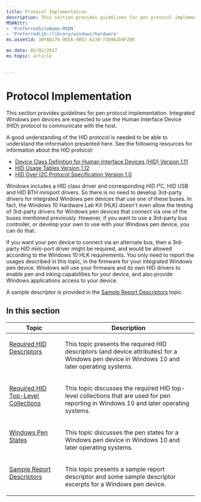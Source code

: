 ```yaml
---
title: Protocol Implementation
description: This section provides guidelines for pen protocol implementation. Integrated Windows pen devices are expected to use the Human Interface Device (HID) protocol to communicate with the host.
MSHAttr:
- 'PreferredSiteName:MSDN'
- 'PreferredLib:/library/windows/hardware'
ms.assetid: 38FA8176-9EEA-4B52-A230-73D462D4F208

ms.date: 05/02/2017
ms.topic: article


---
```


# Protocol Implementation


This section provides guidelines for pen protocol implementation. Integrated Windows pen devices are expected to use the Human Interface Device (HID) protocol to communicate with the host.

A good understanding of the HID protocol is needed to be able to understand the information presented here. See the following resources for information about the HID protocol:

-   [Device Class Definition for Human Interface Devices (HID) Version 1.11](http://www.usb.org/developers/hidpage#Class_Definitions)
-   [HID Usage Tables Version 1.12](http://www.usb.org/developers/hidpage#HID_Usage)
-   [HID Over I2C Protocol Specification Version 1.0](https://msdn.microsoft.com/library/windows/hardware/Dn642101.aspx)

Windows includes a HID class driver and corresponding HID I²C, HID USB and HID BTH miniport drivers. So there is no need to develop 3rd-party drivers for integrated Windows pen devices that use one of these buses. In fact, the Windows 10 Hardware Lab Kit (HLK) doesn't even allow the testing of 3rd-party drivers for Windows pen devices that connect via one of the buses mentioned previously. However, if you want to use a 3rd-party bus controller, or develop your own to use with your Windows pen device, you can do that.

If you want your pen device to connect via an alternate bus, then a 3rd-party HID mini-port driver might be required, and would be allowed according to the Windows 10 HLK requirements. You only need to report the usages described in this topic, in the firmware for your integrated Windows pen device. Windows will use your firmware and its own HID drivers to enable pen and inking capabilities for your device, and also provide Windows applications access to your device.

A sample descriptor is provided in the [Sample Report Descriptors](pen-sample-report-descriptors.md) topic.

## In this section


<table>
<thead valign="bottom">
<tr class="header">
<th>Topic</th>
<th>Description</th>
</tr>
</thead>
<tbody valign="top">
<tr class="odd">
<td><p><a href="required-hid-descriptors.md" data-raw-source="[Required HID Descriptors](required-hid-descriptors.md)">Required HID Descriptors</a></p></td>
<td><p>This topic presents the required HID descriptors (and device attributes) for a Windows pen device in Windows 10 and later operating systems.</p></td>
</tr>
<tr class="even">
<td><p><a href="required-hid-top-level-collections.md" data-raw-source="[Required HID Top-Level Collections](required-hid-top-level-collections.md)">Required HID Top-Level Collections</a></p></td>
<td><p>This topic discusses the required HID top-level collections that are used for pen reporting in Windows 10 and later operating systems.</p></td>
</tr>
<tr class="odd">
<td><p><a href="windows-pen-states.md" data-raw-source="[Windows Pen States](windows-pen-states.md)">Windows Pen States</a></p></td>
<td><p>This topic discusses the pen states for a Windows pen device in Windows 10 and later operating systems.</p></td>
</tr>
<tr class="even">
<td><p><a href="pen-sample-report-descriptors.md" data-raw-source="[Sample Report Descriptors](pen-sample-report-descriptors.md)">Sample Report Descriptors</a></p></td>
<td><p>This topic presents a sample report descriptor and some sample descriptor excerpts for a Windows pen device.</p></td>
</tr>
</tbody>
</table>
